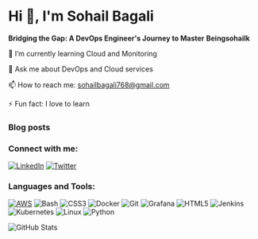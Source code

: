 # Hi 👋, I'm Sohail Bagali
**Bridging the Gap: A DevOps Engineer's Journey to Master**
**Beingsohailk**

🌱 I’m currently learning Cloud and Monitoring

💬 Ask me about DevOps and Cloud services

📫 How to reach me: sohailbagali768@gmail.com

⚡ Fun fact: I love to learn

### Blog posts
<!-- BLOG-POST-LIST:START -->
<!-- BLOG-POST-LIST:END -->

### Connect with me:
[![LinkedIn](https://img.shields.io/badge/-LinkedIn-blue)](https://www.linkedin.com/in/sohail-bagali/)
[![Twitter](https://img.shields.io/badge/-Twitter-blue)](https://x.com/Sohailk25853133)

### Languages and Tools:
[![AWS](https://img.shields.io/badge/AWS-%23FF9900.svg?style=flat&logo=amazon-aws&logoColor=white)](https://aws.amazon.com/)
![Bash](https://img.shields.io/badge/Bash-%23121011.svg?style=flat&logo=gnu-bash&logoColor=white)
![CSS3](https://img.shields.io/badge/CSS3-%231572B6.svg?style=flat&logo=css3&logoColor=white)
![Docker](https://img.shields.io/badge/Docker-%230db7ed.svg?style=flat&logo=docker&logoColor=white)
![Git](https://img.shields.io/badge/Git-%23F05033.svg?style=flat&logo=git&logoColor=white)
![Grafana](https://img.shields.io/badge/Grafana-%23F46800.svg?style=flat&logo=grafana&logoColor=white)
![HTML5](https://img.shields.io/badge/HTML5-%23E34F26.svg?style=flat&logo=html5&logoColor=white)
![Jenkins](https://img.shields.io/badge/Jenkins-%23D24939.svg?style=flat&logo=jenkins&logoColor=white)
![Kubernetes](https://img.shields.io/badge/Kubernetes-%23326CE5.svg?style=flat&logo=kubernetes&logoColor=white)
![Linux](https://img.shields.io/badge/Linux-%23FCC624.svg?style=flat&logo=linux&logoColor=white)
![Python](https://img.shields.io/badge/Python-%233776AB.svg?style=flat&logo=python&logoColor=white)


![GitHub Stats](https://github-readme-stats.vercel.app/api?username=Beingsohailk&show_icons=true&theme=radical)
